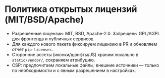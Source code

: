 # Политика открытых лицензий (MIT/BSD/Apache)

- Разрешённые лицензии: MIT, BSD, Apache-2.0. Запрещены GPL/AGPL для фронтенда и публичных сервисов.
- Для каждого нового пакета фиксируем лицензию в PR и обновляем отчёт `pip-licenses`.
- Сторонние ассеты (иконки/шрифты/JS) храним локально в `static/vendor/`, сохраняем атрибуцию.
- CSP: предпочитаем локальные файлы; внешние источники — только по необходимости и с явным разрешением в настройках.
